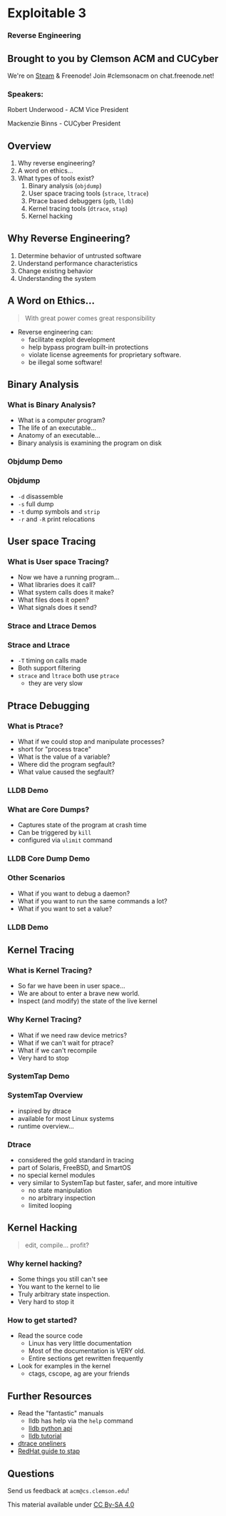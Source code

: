 # Exploitable 3
### Reverse Engineering


## Brought to you by Clemson ACM and CUCyber

We're on [Steam](http://steamcommunity.com/groups/clemsonacm) &
Freenode! Join #clemsonacm on chat.freenode.net!

### Speakers:

Robert Underwood - ACM Vice President

Mackenzie Binns - CUCyber President



## Overview

1. Why reverse engineering?
2. A word on ethics...
3. What types of tools exist?
	1. Binary analysis (`objdump`)
	2. User space tracing tools (`strace`, `ltrace`)
	3. Ptrace based debuggers (`gdb`, `lldb`)
	4. Kernel tracing tools (`dtrace`, `stap`)
	5. Kernel hacking



## Why Reverse Engineering?

1.	Determine behavior of untrusted software
2.	Understand performance characteristics
3.	Change existing behavior
4.	Understanding the system


## A Word on Ethics...

>	With great power comes great responsibility

+	Reverse engineering can:
	+	facilitate exploit development
	+	help bypass program built-in protections
	+	violate license agreements for proprietary software.
	+	be illegal some software!



## Binary Analysis


### What is Binary Analysis?

+	What is a computer program?
+	The life of an executable...
+	Anatomy of an executable...
+	Binary analysis is examining the program on disk


### Objdump Demo


### Objdump

+	`-d` disassemble
+	`-s` full dump
+	`-t` dump symbols and `strip`
+	`-r` and `-R` print relocations



## User space Tracing


### What is User space Tracing?

+	Now we have a running program...
+	What libraries does it call?
+	What system calls does it make?
+	What files does it open?
+	What signals does it send?


### Strace and Ltrace Demos


### Strace and Ltrace

+	`-T` timing on calls made
+	Both support filtering
+	`strace` and `ltrace` both use `ptrace`
	+	they are very slow



## Ptrace Debugging


### What is Ptrace?

+	What if we could stop and manipulate processes?
+	short for "process trace"
+	What is the value of a variable?
+	Where did the program segfault?
+	What value caused the segfault?


### LLDB Demo


### What are Core Dumps?

+	Captures state of the program at crash time
+	Can be triggered by `kill`
+	configured via `ulimit` command


### LLDB Core Dump Demo


### Other Scenarios

+	What if you want to debug a daemon?
+	What if you want to run the same commands a lot?
+	What if you want to set a value?


### LLDB Demo



## Kernel Tracing


### What is Kernel Tracing?

+	So far we have been in user space...
+	We are about to enter a brave new world.
+	Inspect (and modify) the state of the live kernel


### Why Kernel Tracing?

+	What if we need raw device metrics?
+	What if we can't wait for ptrace?
+	What if we can't recompile
+	Very hard to stop


### SystemTap Demo


### SystemTap Overview

+	inspired by dtrace
+	available for most Linux systems
+	runtime overview...


### Dtrace

+	considered the gold standard in tracing
+	part of Solaris, FreeBSD, and SmartOS
+	no special kernel modules
+	very similar to SystemTap but faster, safer, and more intuitive
	+	no state manipulation
	+	no arbitrary inspection
	+	limited looping



## Kernel Hacking

> edit, compile... profit?


### Why kernel hacking?

+	Some things you still can't see
+	You want to the kernel to lie
+	Truly arbitrary state inspection.
+	Very hard to stop it


### How to get started?

+	Read the source code
	+	Linux has very little documentation
	+	Most of the documentation is VERY old.
	+	Entire sections get rewritten frequently
+	Look for examples in the kernel
	+	ctags, cscope, ag are your friends



## Further Resources

+	Read the "fantastic" manuals
	+	lldb has help via the `help` command
	+	[lldb python api][lldb_api]
	+	[lldb tutorial][lldb]
+	[dtrace oneliners][dtrace]
+	[RedHat guide to stap][systemtap]

[dtrace]: http://wiki.freebsd.org/Dtrace/One-Liners
[systemtap]: https://access.redhat.com/documentation/en-US/Red_Hat_Enterprise_Linux/6/html/SystemTap_Beginners_Guide/index.html
[lldb]: https://www.objc.io/issues/19-debugging/lldb-debugging/
[lldb_api]: http://lldb.llvm.org/python_reference/index.html


## Questions

Send us feedback at `acm@cs.clemson.edu`!

This material available under [CC By-SA 4.0](http://creativecommons.org/licenses/by-sa/4.0/)
